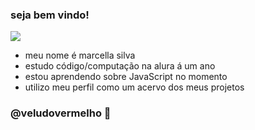 ### seja bem vindo!

![](https://photos.app.goo.gl/gugJpqMcv1PSRXzk9)

- meu nome é marcella silva
- estudo código/computação na alura á um ano
- estou aprendendo sobre JavaScript no momento
- utilizo meu perfil como um acervo dos meus projetos

### @veludovermelho 💌
